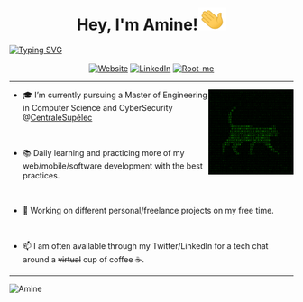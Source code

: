 <h1 align="center">
    <strong>
        Hey, I'm Amine!<img src="assets/hello.gif" alt="hi"  width=50 height=40 />
    </strong>
</h1>

[![Typing SVG](https://readme-typing-svg.herokuapp.com/?center=true&vCenter=true&color=32a83a&height=100&width=1000&lines=Always+learning+new+things...;Full-stack+web+and+mobile+developer+🖥;Open+source+lover+🚀;Feel+free+to+connect+to+me+📫)](https://github.com/qbecb1zen)

<p align="center">

 <a  align="center" href="https://twitter.com/LouzarAmine">
 <img align="center"  alt="Website" src="https://img.shields.io/badge/-Twitter-222222?style=flat-square&logo=twitter&logoColor=white&link=https://twitter.com/LouzarAmine"></a> 
 <a href="https://www.linkedin.com/in/aminelouzar" align="center" >
 <img align="center"  alt="LinkedIn" src="https://img.shields.io/badge/-LinkedIn-222222?style=flat-square&logo=Linkedin&logoColor=white&link=https://www.linkedin.com/in/aminelouzar"></a>
 <a href="https://www.root-me.org/qbecb1Zen-555192" align="center" >
 <img align="center"  alt="Root-me" src="https://img.shields.io/badge/-RootMe-222222?style=flat-square&logo=SpringSecurity&logoColor=white&link=https://www.root-me.org/qbecb1Zen-555192"></a>

 </p>


---
<a href=""><img width="30%" align="right" alt="Github" src="./assets/cat.gif" /></a>


- 🎓 I’m currently pursuing a Master of Engineering in Computer Science and CyberSecurity @<a href="https://www.centralesupelec.fr" target="_blank">CentraleSupélec</a>


<br/>

- 📚 Daily learning and practicing more of my web/mobile/software development with the best practices.


<br/>

- 👯 Working on different personal/freelance projects on my free time.

<br/>

- 📫 I am often available through my Twitter/LinkedIn for a tech chat around a ~~virtual~~ cup of coffee ☕.


---


![Amine](https://activity-graph.herokuapp.com/graph?username=qbecb1zen&theme=chartreuse-dark&bg_color=white&line=6effee&hide_border=true)
